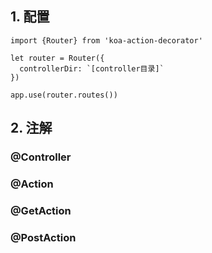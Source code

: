 ## 1. 配置
```
import {Router} from 'koa-action-decorator'

let router = Router({
  controllerDir: `[controller目录]`
})

app.use(router.routes())
```
## 2. 注解
### @Controller

### @Action

### @GetAction

### @PostAction